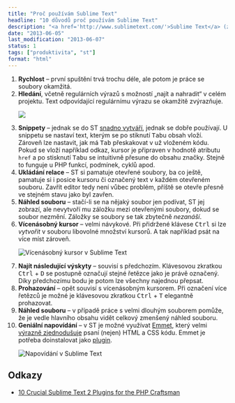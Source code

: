 ```yaml
---
title: "Proč používám Sublime Text"
headline: "10 důvodů proč používám Sublime Text"
description: "<a href='http://www.sublimetext.com/'>Sublime Text</a> (zkráceně ST) je textový editor vhodný pro webdesign. Proč jej používat?"
date: "2013-06-05"
last_modification: "2013-06-07"
status: 1
tags: ["produktivita", "st"]
format: "html"
---
```


<ol>
<li><b>Rychlost</b> – první spuštění trvá trochu déle, ale potom je práce se soubory okamžitá.
<li><b>Hledání</b>, včetně regulárních výrazů s možností „najít a nahradit“ v celém projektu. Text odpovídající regulárnímu výrazu se okamžitě zvýrazňuje.
<p><img src='/files/vycisteni-kodu/st-regexp.png' class=border>
<li id=snippet><b>Snippety</b> – jednak se do ST <a href='/lipsum'>snadno vytváří</a>, jednak se dobře používají. U snippetu se nastaví text, kterým se po stiknutí <kbd>Tab</kbd>u obsah vloží. Zároveň lze nastavit, jak má <kbd>Tab</kbd> přeskakovat v už vloženém kódu. Pokud se vloží například odkaz, kursor je připraven v hodnotě atributu <code>href</code> a po stisknutí <kbd>Tab</kbd>u se intuitivně přesune do obsahu značky. Stejně to funguje u PHP funkcí, podmínek, cyklů apod.
<li><b>Ukládání relace</b> – ST si pamatuje otevřené soubory, ba co ještě, pamatuje si i posice kursoru či označený text v každém otevřeném souboru. Zavřít editor tedy není vůbec problém, příště se otevře přesně ve stejném stavu jako byl zavřen.
<li><b>Náhled souboru</b> – stačí-li se na nějaký soubor jen podívat, ST jej zobrazí, ale nevytvoří mu záložku mezi otevřenými soubory, dokud se soubor nezmění. Záložky se soubory se tak zbytečně <i>nezanáší</i>.
<li><b>Vícenásobný kursor</b> – velmi návykové. Při přidržené klávese <kbd>Ctrl</kbd> si lze <i>vytvořit</i> v souboru libovolné množství kursorů. A tak například psát na více míst zároveň.
<p><img src='/files/sublime-text/st-cursor.png' alt='Vícenásobný kursor v Sublime Text' class=border>
<li><b>Najít následující výskyty</b> – souvisí s předchozím. Klávesovou zkratkou <kbd>Ctrl</kbd> + <kbd>D</kbd> se postupně označují stejné řetězce jako je právě označený. Díky předchozímu bodu je potom lze všechny najednou přepsat.
<li><b>Prohazování</b> – opět souvisí s vícenásobným kursorem. Při označení více řetězců je možné je klávesovou zkratkou <kbd>Ctrl</kbd> + <kbd>T</kbd> elegantně prohazovat.
<li><b>Náhled souboru</b> – v případě práce s velmi dlouhým souborem pomůže, že je vedle hlavního obsahu vidět celkový zmenšený náhled souboru.
<li><b>Geniální napovídání</b> – v ST je možné využívat <a href='/emmet'>Emmet</a>, který velmi <a href='http://coding.smashingmagazine.com/2013/03/26/goodbye-zen-coding-hello-emmet/'>výrazně zjednodušuje</a> psaní (nejen) HTML a CSS kódu. Emmet je potřeba doinstalovat jako <a href="/pluginy-sublime-text">plugin</a>.
<p><img src='/files/sublime-text/st-autocomplete.png' alt='Napovídání v Sublime Text' class=border>
</ol>
  
  <h2 id="odkazy">Odkazy</h2>
  <ul>
    <li><a href="http://www.neverstopbuilding.com/sublime-plugins-for-php">10 Crucial Sublime Text 2 Plugins for the PHP Craftsman</a></li>
  </ul>